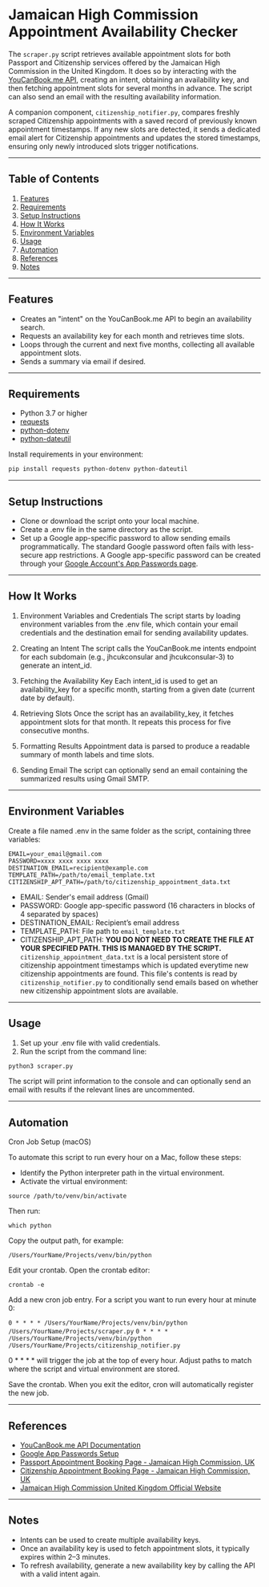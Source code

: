 # Jamaican High Commission Appointment Availability Checker

The `scraper.py` script retrieves available appointment slots for both Passport and Citizenship services offered by the Jamaican High Commission in the United Kingdom. It does so by interacting with the [YouCanBook.me API](https://ycbm.stoplight.io/docs/youcanbookme-api), creating an intent, obtaining an availability key, and then fetching appointment slots for several months in advance. The script can also send an email with the resulting availability information.

A companion component, `citizenship_notifier.py`, compares freshly scraped Citizenship appointments with a saved record of previously known appointment timestamps. If any new slots are detected, it sends a dedicated email alert for Citizenship appointments and updates the stored timestamps, ensuring only newly introduced slots trigger notifications.

---

## Table of Contents

1. [Features](#features)  
2. [Requirements](#requirements)  
3. [Setup Instructions](#setup-instructions)  
4. [How It Works](#how-it-works)  
5. [Environment Variables](#environment-variables)  
6. [Usage](#usage)
7. [Automation](#automation)
8. [References](#references)
9. [Notes](#notes)

---

## Features

- Creates an "intent" on the YouCanBook.me API to begin an availability search.  
- Requests an availability key for each month and retrieves time slots.  
- Loops through the current and next five months, collecting all available appointment slots.  
- Sends a summary via email if desired.

---

## Requirements

- Python 3.7 or higher  
- [requests](https://pypi.org/project/requests/)  
- [python-dotenv](https://pypi.org/project/python-dotenv/)  
- [python-dateutil](https://pypi.org/project/python-dateutil/)

Install requirements in your environment:
```bash
pip install requests python-dotenv python-dateutil
```

---

## Setup Instructions

- Clone or download the script onto your local machine.
- Create a .env file in the same directory as the script.
- Set up a Google app-specific password to allow sending emails programmatically. The standard Google password often fails with less-secure app restrictions. A Google app-specific password can be created through your [Google Account's App Passwords page](https://myaccount.google.com/apppasswords).

---

## How It Works

1. Environment Variables and Credentials
    The script starts by loading environment variables from the .env file, which contain your email credentials and the destination email for sending availability updates.

2. Creating an Intent
    The script calls the YouCanBook.me intents endpoint for each subdomain (e.g., jhcukconsular and jhcukconsular-3) to generate an intent_id.

3. Fetching the Availability Key
    Each intent_id is used to get an availability_key for a specific month, starting from a given date (current date by default).

4. Retrieving Slots
    Once the script has an availability_key, it fetches appointment slots for that month. It repeats this process for five consecutive months.

5. Formatting Results
    Appointment data is parsed to produce a readable summary of month labels and time slots.

6. Sending Email
    The script can optionally send an email containing the summarized results using Gmail SMTP.

---

## Environment Variables

Create a file named .env in the same folder as the script, containing three variables:

```
EMAIL=your_email@gmail.com
PASSWORD=xxxx xxxx xxxx xxxx
DESTINATION_EMAIL=recipient@example.com
TEMPLATE_PATH=/path/to/email_template.txt
CITIZENSHIP_APT_PATH=/path/to/citizenship_appointment_data.txt
```

- EMAIL: Sender's email address (Gmail)
- PASSWORD: Google app-specific password (16 characters in blocks of  4 separated by spaces)
- DESTINATION_EMAIL: Recipient’s email address
- TEMPLATE_PATH: File path to `email_template.txt`
- CITIZENSHIP_APT_PATH: **YOU DO NOT NEED TO CREATE THE FILE AT YOUR SPECIFIED PATH. THIS IS MANAGED BY THE SCRIPT.** `citizenship_appointment_data.txt` is a local persistent store of citizenship appointment timestamps which is updated everytime new citizenship appointments are found. This file's contents is read by `citizenship_notifier.py` to conditionally send emails based on whether new citizenship appointment slots are available.

---

## Usage

1. Set up your .env file with valid credentials.
2. Run the script from the command line:

```bash
python3 scraper.py
```

The script will print information to the console and can optionally send an email with results if the relevant lines are uncommented.

---

## Automation
Cron Job Setup (macOS)

To automate this script to run every hour on a Mac, follow these steps:
- Identify the Python interpreter path in the virtual environment.
- Activate the virtual environment:

`source /path/to/venv/bin/activate`

Then run:

`which python`

Copy the output path, for example:

`/Users/YourName/Projects/venv/bin/python`

Edit your crontab.
Open the crontab editor:

`crontab -e`

Add a new cron job entry.
For a script you want to run every hour at minute 0:

`0 * * * * /Users/YourName/Projects/venv/bin/python /Users/YourName/Projects/scraper.py`
`0 * * * * /Users/YourName/Projects/venv/bin/python /Users/YourName/Projects/citizenship_notifier.py`

0 * * * * will trigger the job at the top of every hour.
Adjust paths to match where the script and virtual environment are stored.

Save the crontab.
When you exit the editor, cron will automatically register the new job.

---

## References

- [YouCanBook.me API Documentation](https://ycbm.stoplight.io/docs/youcanbookme-api)
- [Google App Passwords Setup](https://myaccount.google.com/apppasswords)
- [Passport Appointment Booking Page - Jamaican High Commission, UK](https://jhcukconsular.youcanbook.me/)
- [Citizenship Appointment Booking Page - Jamaican High Commission, UK](https://jhcukconsular-3.youcanbook.me/)
- [Jamaican High Commission United Kingdom Official Website](https://www.jhcuk.org/)

---

## Notes

- Intents can be used to create multiple availability keys.
- Once an availability key is used to fetch appointment slots, it typically expires within 2–3 minutes.
- To refresh availability, generate a new availability key by calling the API with a valid intent again.